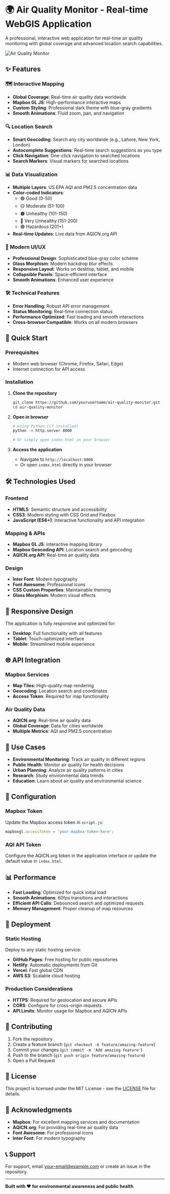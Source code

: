 # 🌍 Air Quality Monitor - Real-time WebGIS Application

A professional, interactive web application for real-time air quality monitoring with global coverage and advanced location search capabilities.

![Air Quality Monitor](app.png)

## ✨ Features

### 🗺️ Interactive Mapping
- **Global Coverage**: Real-time air quality data worldwide
- **Mapbox GL JS**: High-performance interactive maps
- **Custom Styling**: Professional dark theme with blue-gray gradients
- **Smooth Animations**: Fluid zoom, pan, and navigation

### 🔍 Location Search
- **Smart Geocoding**: Search any city worldwide (e.g., Lahore, New York, London)
- **Autocomplete Suggestions**: Real-time search suggestions as you type
- **Click Navigation**: One-click navigation to searched locations
- **Search Markers**: Visual markers for searched locations

### 📊 Data Visualization
- **Multiple Layers**: US EPA AQI and PM2.5 concentration data
- **Color-coded Indicators**: 
  - 🟢 Good (0-50)
  - 🟡 Moderate (51-100)
  - 🟠 Unhealthy (101-150)
  - 🔴 Very Unhealthy (151-200)
  - 🟣 Hazardous (201+)
- **Real-time Updates**: Live data from AQICN.org API

### 🎨 Modern UI/UX
- **Professional Design**: Sophisticated blue-gray color scheme
- **Glass Morphism**: Modern backdrop blur effects
- **Responsive Layout**: Works on desktop, tablet, and mobile
- **Collapsible Panels**: Space-efficient interface
- **Smooth Animations**: Enhanced user experience

### 🛠️ Technical Features
- **Error Handling**: Robust API error management
- **Status Monitoring**: Real-time connection status
- **Performance Optimized**: Fast loading and smooth interactions
- **Cross-browser Compatible**: Works on all modern browsers

## 🚀 Quick Start

### Prerequisites
- Modern web browser (Chrome, Firefox, Safari, Edge)
- Internet connection for API access

### Installation
1. **Clone the repository**
   ```bash
   git clone https://github.com/yourusername/air-quality-monitor.git
   cd air-quality-monitor
   ```

2. **Open in browser**
   ```bash
   # Using Python (if installed)
   python -m http.server 8000
   
   # Or simply open index.html in your browser
   ```

3. **Access the application**
   - Navigate to `http://localhost:8000`
   - Or open `index.html` directly in your browser

## 🛠️ Technologies Used

### Frontend
- **HTML5**: Semantic structure and accessibility
- **CSS3**: Modern styling with CSS Grid and Flexbox
- **JavaScript (ES6+)**: Interactive functionality and API integration

### Mapping & APIs
- **Mapbox GL JS**: Interactive mapping library
- **Mapbox Geocoding API**: Location search and geocoding
- **AQICN.org API**: Real-time air quality data

### Design
- **Inter Font**: Modern typography
- **Font Awesome**: Professional icons
- **CSS Custom Properties**: Maintainable theming
- **Glass Morphism**: Modern visual effects

## 📱 Responsive Design

The application is fully responsive and optimized for:
- **Desktop**: Full functionality with all features
- **Tablet**: Touch-optimized interface
- **Mobile**: Streamlined mobile experience

## 🌐 API Integration

### Mapbox Services
- **Map Tiles**: High-quality map rendering
- **Geocoding**: Location search and coordinates
- **Access Token**: Required for map functionality

### Air Quality Data
- **AQICN.org**: Real-time air quality data
- **Global Coverage**: Data for cities worldwide
- **Multiple Metrics**: AQI and PM2.5 concentration

## 🎯 Use Cases

- **Environmental Monitoring**: Track air quality in different regions
- **Public Health**: Monitor air quality for health decisions
- **Urban Planning**: Analyze air quality patterns in cities
- **Research**: Study environmental data trends
- **Education**: Learn about air quality and environmental science

## 🔧 Configuration

### Mapbox Token
Update the Mapbox access token in `script.js`:
```javascript
mapboxgl.accessToken = 'your-mapbox-token-here';
```

### AQI API Token
Configure the AQICN.org token in the application interface or update the default value in `index.html`.

## 📊 Performance

- **Fast Loading**: Optimized for quick initial load
- **Smooth Animations**: 60fps transitions and interactions
- **Efficient API Calls**: Debounced search and optimized requests
- **Memory Management**: Proper cleanup of map resources

## 🚀 Deployment

### Static Hosting
Deploy to any static hosting service:
- **GitHub Pages**: Free hosting for public repositories
- **Netlify**: Automatic deployments from Git
- **Vercel**: Fast global CDN
- **AWS S3**: Scalable cloud hosting

### Production Considerations
- **HTTPS**: Required for geolocation and secure APIs
- **CORS**: Configure for cross-origin requests
- **API Limits**: Monitor usage for Mapbox and AQICN APIs

## 🤝 Contributing

1. Fork the repository
2. Create a feature branch (`git checkout -b feature/amazing-feature`)
3. Commit your changes (`git commit -m 'Add amazing feature'`)
4. Push to the branch (`git push origin feature/amazing-feature`)
5. Open a Pull Request

## 📄 License

This project is licensed under the MIT License - see the [LICENSE](LICENSE) file for details.

## 🙏 Acknowledgments

- **Mapbox**: For excellent mapping services and documentation
- **AQICN.org**: For providing real-time air quality data
- **Font Awesome**: For professional icons
- **Inter Font**: For modern typography

## 📞 Support

For support, email your-email@example.com or create an issue in the repository.

---

**Built with ❤️ for environmental awareness and public health**
